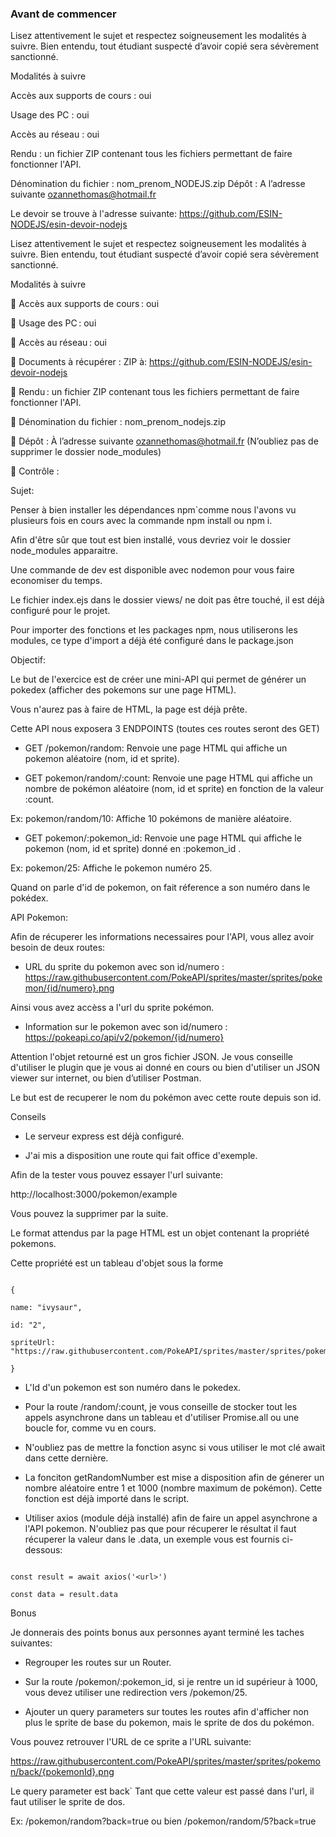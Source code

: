 ### Avant de commencer

Lisez attentivement le sujet et respectez soigneusement les modalités à suivre. Bien entendu, tout étudiant suspecté d’avoir copié sera sévèrement sanctionné.

Modalités à suivre

Accès aux supports de cours : oui

Usage des PC : oui

Accès au réseau : oui

Rendu : un fichier ZIP contenant tous les fichiers permettant de faire fonctionner l'API.

Dénomination du fichier : nom_prenom_NODEJS.zip Dépôt : A l’adresse suivante ozannethomas@hotmail.fr

Le devoir se trouve à l'adresse suivante: https://github.com/ESIN-NODEJS/esin-devoir-nodejs

Lisez attentivement le sujet et respectez soigneusement les modalités à suivre. Bien entendu, tout étudiant suspecté d’avoir copié sera sévèrement sanctionné.

Modalités à suivre

 Accès aux supports de cours : oui

 Usage des PC : oui

 Accès au réseau : oui

 Documents à récupérer : ZIP à: https://github.com/ESIN-NODEJS/esin-devoir-nodejs

 Rendu : un fichier ZIP contenant tous les fichiers permettant de faire fonctionner l'API.

 Dénomination du fichier : nom_prenom_nodejs.zip

 Dépôt : À l’adresse suivante ozannethomas@hotmail.fr (N’oubliez pas de supprimer le dossier node_modules)

 Contrôle :

Sujet:

Penser à bien installer les dépendances npm`comme nous l'avons vu plusieurs fois en cours avec la commande npm install ou npm i.

Afin d'être sûr que tout est bien installé, vous devriez voir le dossier node_modules apparaitre.

Une commande de dev est disponible avec nodemon pour vous faire economiser du temps.

Le fichier index.ejs dans le dossier views/ ne doit pas être touché, il est déjà configuré pour le projet.

Pour importer des fonctions et les packages npm, nous utiliserons les modules, ce type d'import a déjà été configuré dans le package.json

Objectif:

Le but de l'exercice est de créer une mini-API qui permet de générer un pokedex (afficher des pokemons sur une page HTML).

Vous n'aurez pas à faire de HTML, la page est déjà prête.

Cette API nous exposera 3 ENDPOINTS (toutes ces routes seront des GET)

- GET /pokemon/random: Renvoie une page HTML qui affiche un pokemon aléatoire (nom, id et sprite).

- GET pokemon/random/:count: Renvoie une page HTML qui affiche un nombre de pokémon aléatoire (nom, id et sprite) en fonction de la valeur :count.

Ex: pokemon/random/10: Affiche 10 pokémons de manière aléatoire.

- GET pokemon/:pokemon_id: Renvoie une page HTML qui affiche le pokemon (nom, id et sprite) donné en :pokemon_id .

Ex: pokemon/25: Affiche le pokemon numéro 25.

Quand on parle d'id de pokemon, on fait réference a son numéro dans le pokédex.

API Pokemon:

Afin de récuperer les informations necessaires pour l'API, vous allez avoir besoin de deux routes:

- URL du sprite du pokemon avec son id/numero : https://raw.githubusercontent.com/PokeAPI/sprites/master/sprites/pokemon/{id/numero}.png

Ainsi vous avez accèss a l'url du sprite pokémon.

- Information sur le pokemon avec son id/numero : https://pokeapi.co/api/v2/pokemon/{id/numero}

Attention l'objet retourné est un gros fichier JSON. Je vous conseille d'utiliser le plugin que je vous ai donné en cours ou bien d'utiliser un JSON viewer sur internet, ou bien d’utiliser Postman.

Le but est de recuperer le nom du pokémon avec cette route depuis son id.

Conseils

- Le serveur express est déjà configuré.

- J'ai mis a disposition une route qui fait office d'exemple.

Afin de la tester vous pouvez essayer l'url suivante:

http://localhost:3000/pokemon/example

Vous pouvez la supprimer par la suite.

Le format attendus par la page HTML est un objet contenant la propriété pokemons.

Cette propriété est un tableau d'objet sous la forme

```

{

name: "ivysaur",

id: "2",

spriteUrl: "https://raw.githubusercontent.com/PokeAPI/sprites/master/sprites/pokemon/2.png"

}

```

- L'Id d'un pokemon est son numéro dans le pokedex.

- Pour la route /random/:count, je vous conseille de stocker tout les appels asynchrone dans un tableau et d'utiliser Promise.all ou une boucle for, comme vu en cours.

- N'oubliez pas de mettre la fonction async si vous utiliser le mot clé await dans cette dernière.

- La fonciton getRandomNumber est mise a disposition afin de génerer un nombre aléatoire entre 1 et 1000 (nombre maximum de pokémon). Cette fonction est déjà importé dans le script.

- Utiliser axios (module déjà installé) afin de faire un appel asynchrone a l'API pokemon. N'oubliez pas que pour récuperer le résultat il faut récuperer la valeur dans le .data, un exemple vous est fournis ci-dessous:

```

const result = await axios('<url>')

const data = result.data

```

Bonus

Je donnerais des points bonus aux personnes ayant terminé les taches suivantes:

- Regrouper les routes sur un Router.

- Sur la route /pokemon/:pokemon_id, si je rentre un id supérieur à 1000, vous devez utiliser une redirection vers /pokemon/25.

- Ajouter un query parameters sur toutes les routes afin d'afficher non plus le sprite de base du pokemon, mais le sprite de dos du pokémon.

Vous pouvez retrouver l'URL de ce sprite a l'URL suivante:

https://raw.githubusercontent.com/PokeAPI/sprites/master/sprites/pokemon/back/{pokemonId}.png

Le query parameter est back` Tant que cette valeur est passé dans l'url, il faut utiliser le sprite de dos.

Ex: /pokemon/random?back=true ou bien /pokemon/random/5?back=true
